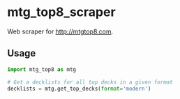 # mtg_top8_scraper

Web scraper for http://mtgtop8.com.

## Usage

``` python
import mtg_top8 as mtg

# Get a decklists for all top decks in a given format
decklists = mtg.get_top_decks(format='modern')

```